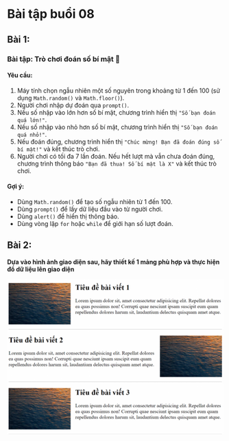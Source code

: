 # Bài tập buổi 08

## Bài 1:

### Bài tập: Trò chơi đoán số bí mật 🎲

#### **Yêu cầu:**

1. Máy tính chọn ngẫu nhiên một số nguyên trong khoảng từ 1 đến 100 (sử dụng `Math.random()` và `Math.floor()`).
2. Người chơi nhập dự đoán qua `prompt()`.
3. Nếu số nhập vào lớn hơn số bí mật, chương trình hiển thị `"Số bạn đoán quá lớn!"`.
4. Nếu số nhập vào nhỏ hơn số bí mật, chương trình hiển thị `"Số bạn đoán quá nhỏ!"`.
5. Nếu đoán đúng, chương trình hiển thị `"Chúc mừng! Bạn đã đoán đúng số bí mật!"` và kết thúc trò chơi.
6. Người chơi có tối đa 7 lần đoán. Nếu hết lượt mà vẫn chưa đoán đúng, chương trình thông báo `"Bạn đã thua! Số bí mật là X"` và kết thúc trò chơi.

#### **Gợi ý:**

- Dùng `Math.random()` để tạo số ngẫu nhiên từ 1 đến 100.
- Dùng `prompt()` để lấy dữ liệu đầu vào từ người chơi.
- Dùng `alert()` để hiển thị thông báo.
- Dùng vòng lặp `for` hoặc `while` để giới hạn số lượt đoán.

## Bài 2:

**Dựa vào hình ảnh giao diện sau, hãy thiết kế 1 mảng phù hợp và thực hiện đổ dữ liệu lên giao diện**

![alt text](./img/image.png)
